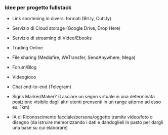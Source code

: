 ### Idee per progetto fullstack

- Link shortening in diversi formati (Bit.ly, Cutt.ly)

- Servizio di Cloud storage (Google Drive, Drop Here)

- Servizio di streaming di Video/Ebooks

- Trading Online

- File sharing (Mediafire, WeTransfer, SendAnywhere, Mega)

- Forum/Blog

- Videogioco

- Chat end-to-end (Telegram)

- Signs Marker/Maker? (Lasciare un segno virtuale in una determinata posizione visibile dagli altri utenti prensenti in un range attorno ad esso es. 1km)

- IA di Riconoscimento facciale/persona/oggetto tramite video/foto o disegno (da istruire memorizzando i dati e dandoglieli in pasto per dargli una base su cui elaborare)
